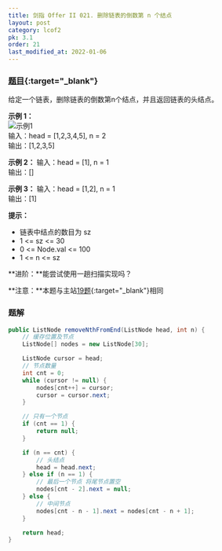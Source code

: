 ```yaml
---
title: 剑指 Offer II 021. 删除链表的倒数第 n 个结点
layout: post
category: lcof2
pk: 3.1
order: 21
last_modified_at: 2022-01-06
---
```


### [题目](https://leetcode-cn.com/problems/SLwz0R/){:target="_blank"}

给定一个链表，删除链表的倒数第n个结点，并且返回链表的头结点。

**示例 1：**  
![示例1](https://cdn.jsdelivr.net/gh/PasseRR/JavaLeetCode/docs/assets/3/021/remove_ex1.jpg)  
输入：head = [1,2,3,4,5], n = 2  
输出：[1,2,3,5]

**示例 2：**
输入：head = [1], n = 1  
输出：[]

**示例 3：**
输入：head = [1,2], n = 1  
输出：[1]

**提示：**
- 链表中结点的数目为 sz
- 1 <= sz <= 30
- 0 <= Node.val <= 100
- 1 <= n <= sz

**进阶：**能尝试使用一趟扫描实现吗？

**注意：**本题与主站[19题](https://leetcode-cn.com/problems/remove-nth-node-from-end-of-list/){:target="_blank"}相同

### 题解

```java
public ListNode removeNthFromEnd(ListNode head, int n) {
    // 缓存位置及节点
    ListNode[] nodes = new ListNode[30];

    ListNode cursor = head;
    // 节点数量
    int cnt = 0;
    while (cursor != null) {
        nodes[cnt++] = cursor;
        cursor = cursor.next;
    }

    // 只有一个节点
    if (cnt == 1) {
        return null;
    }

    if (n == cnt) {
        // 头结点
        head = head.next;
    } else if (n == 1) {
        // 最后一个节点 将尾节点置空
        nodes[cnt - 2].next = null;
    } else {
        // 中间节点
        nodes[cnt - n - 1].next = nodes[cnt - n + 1];
    }

    return head;
}
```